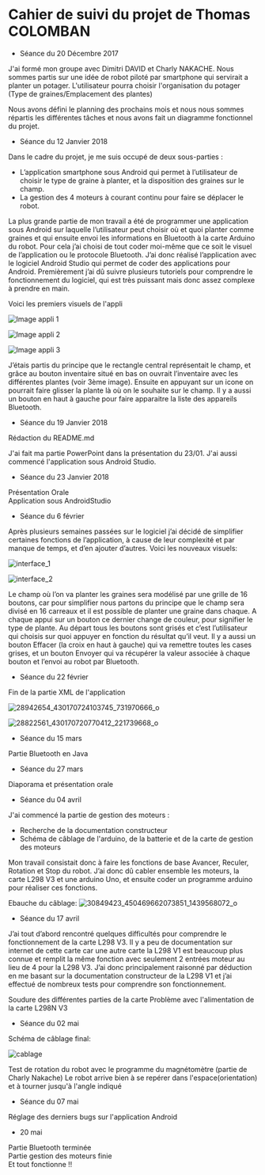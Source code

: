 # Cahier de suivi du projet de Thomas COLOMBAN

* Séance du 20 Décembre 2017 

J'ai formé mon groupe avec Dimitri DAVID et Charly NAKACHE. 
Nous sommes partis sur une idée de robot piloté par smartphone qui servirait a planter un potager.
L'utilisateur pourra choisir l'organisation du potager (Type de graines/Emplacement des plantes)

Nous avons défini le planning des prochains mois et nous nous sommes répartis les différentes tâches et
nous avons fait un diagramme fonctionnel du projet.



* Séance du 12 Janvier 2018 


Dans le cadre du projet, je me suis occupé de deux sous-parties :
-	L’application smartphone sous Android qui permet à l’utilisateur de choisir le type de graine à planter, et la disposition des graines sur le champ. 
-	La gestion des 4 moteurs à courant continu pour faire se déplacer le robot.

La plus grande partie de mon travail a été de programmer une application sous Android sur laquelle l’utilisateur peut choisir où et quoi planter comme graines et qui ensuite envoi les informations en Bluetooth à la carte Arduino du robot.
Pour cela j’ai choisi de tout coder moi-même que ce soit le visuel de l’application ou le protocole Bluetooth.
J’ai donc réalisé l’application avec le logiciel Android Studio qui permet de coder des applications pour Android.
Premièrement j’ai dû suivre plusieurs tutoriels pour comprendre le fonctionnement du logiciel, qui est très puissant mais donc assez complexe à prendre en main.



Voici les premiers visuels de l'appli

![Image appli 1](https://user-images.githubusercontent.com/35371013/35154120-3f38b266-fd29-11e7-9b32-c70ba3651036.png )

![Image appli 2](https://user-images.githubusercontent.com/35371013/35154241-c894b0dc-fd29-11e7-910d-800c89e948d6.png)

![Image appli 3](https://user-images.githubusercontent.com/35371013/35154243-c8fbe162-fd29-11e7-81dc-25ec536ee70f.png)

J’étais partis du principe que le rectangle central représentait le champ, et grâce au bouton inventaire situé en bas on ouvrait l’inventaire avec les différentes plantes (voir 3ème image).
Ensuite en appuyant sur un icone on pourrait faire glisser la plante là où on le souhaite sur le champ.
Il y a aussi un bouton en haut à gauche pour faire apparaitre la liste des appareils Bluetooth.

                        
* Séance du 19 Janvier 2018                        

Rédaction du README.md

J'ai fait ma partie PowerPoint dans la présentation du 23/01.
J'ai aussi commencé l'application sous Android Studio.


* Séance du 23 Janvier 2018

Présentation Orale  
Application sous AndroidStudio


* Séance du 6 février


Après plusieurs semaines passées sur le logiciel j’ai décidé de simplifier certaines fonctions de l’application, à cause de leur complexité et par manque de temps, et d’en ajouter d’autres.
Voici les nouveaux visuels:

![interface_1](https://user-images.githubusercontent.com/35371013/36198415-d8ed2458-1176-11e8-9754-c1c463bed122.png)


![interface_2](https://user-images.githubusercontent.com/35371013/36198422-df307fae-1176-11e8-8025-d30a758cd4bb.png)


Le champ où l’on va planter les graines sera modélisé par une grille de 16 boutons, car pour simplifier nous partons du principe que le champ sera divisé en 16 carreaux et il est possible de planter une graine dans chaque.
A chaque appui sur un bouton ce dernier change de couleur, pour signifier le type de plante.
Au départ tous les boutons sont grisés et c’est l’utilisateur qui choisis sur quoi appuyer en fonction du résultat qu’il veut. Il y a aussi un bouton Effacer (la croix en haut à gauche) qui va remettre toutes les cases grises, et un bouton Envoyer qui va récupérer la valeur associée à chaque bouton et l’envoi au robot par Bluetooth. 


* Séance du 22 février

Fin de la partie XML de l'application

![28942654_430170724103745_731970666_o](https://user-images.githubusercontent.com/35371013/37463904-ea8963c4-2856-11e8-9314-3dac1657d4dc.png)



![28822561_430170720770412_221739668_o](https://user-images.githubusercontent.com/35371013/37463911-efe3ecb8-2856-11e8-8d90-e533c68b748b.png)



* Séance du 15 mars 

Partie Bluetooth en Java


* Séance du 27 mars

Diaporama et présentation orale 


* Séance du 04 avril

J'ai commencé la partie de gestion des moteurs :
- Recherche de la documentation constructeur  
- Schéma de câblage de l'arduino, de la batterie et de la carte de gestion des moteurs  
    
Mon travail consistait donc à faire les fonctions de base Avancer, Reculer, Rotation et Stop du robot.
J’ai donc dû cabler ensemble les moteurs, la carte L298 V3 et une arduino Uno, et ensuite coder un programme arduino pour réaliser ces fonctions.
    
Ebauche du câblage:
![30849423_450469662073851_1439568072_o](https://user-images.githubusercontent.com/35371013/39211266-68f26b56-480b-11e8-8581-ee7544c25736.jpg)


* Séance du 17 avril


J’ai tout d’abord rencontré quelques difficultés pour comprendre le fonctionnement de la carte L298 V3. Il y a peu de documentation sur internet de cette carte car une autre carte la L298 V1 est beaucoup plus connue et remplit la même fonction avec seulement 2 entrées moteur au lieu de 4 pour la L298 V3. J’ai donc principalement raisonné par déduction en me basant sur la documentation constructeur de la L298 V1 et j’ai effectué de nombreux tests pour comprendre son fonctionnement.

Soudure des différentes parties de la carte
Problème avec l'alimentation de la carte L298N V3


* Séance du 02 mai

Schéma de câblage final:

![cablage](https://user-images.githubusercontent.com/35371013/40678945-28257266-6382-11e8-90ee-5eb36963c260.png)

Test de rotation du robot avec le programme du magnétomètre (partie de Charly Nakache)
Le robot arrive bien à se repérer dans l'espace(orientation) et à tourner jusqu'à l'angle indiqué


* Séance du 07 mai


Réglage des derniers bugs sur l'application Android


* 20 mai 

Partie Bluetooth terminée  
Partie gestion des moteurs finie  
Et tout fonctionne !!   
